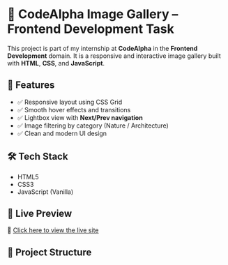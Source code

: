 # 🌄 CodeAlpha Image Gallery – Frontend Development Task

This project is part of my internship at **CodeAlpha** in the **Frontend Development** domain. It is a responsive and interactive image gallery built with **HTML**, **CSS**, and **JavaScript**.

## 📸 Features

- ✅ Responsive layout using CSS Grid
- ✅ Smooth hover effects and transitions
- ✅ Lightbox view with **Next/Prev navigation**
- ✅ Image filtering by category (Nature / Architecture)
- ✅ Clean and modern UI design

## 🛠️ Tech Stack

- HTML5
- CSS3
- JavaScript (Vanilla)

## 🚀 Live Preview

🔗 [Click here to view the live site](https://laiba-bajwa.github.io/CodeAlpha_ImageGallery_Laiba)

## 📂 Project Structure

